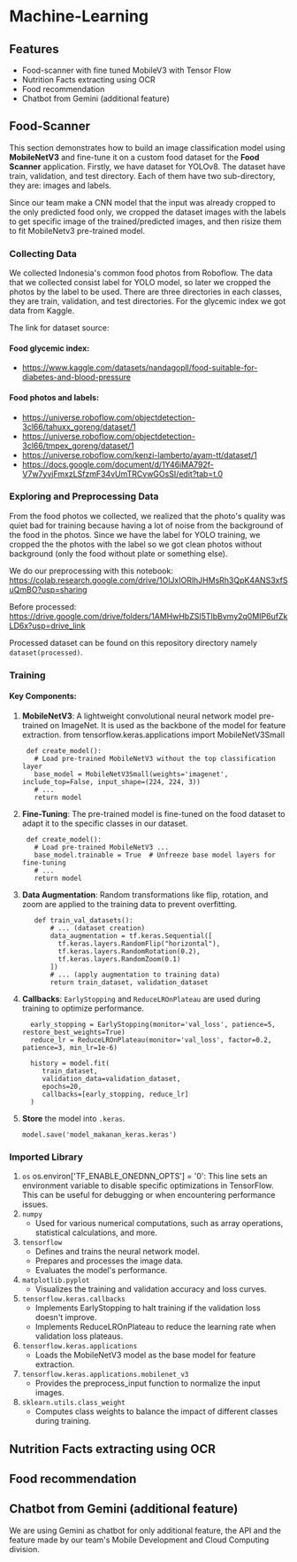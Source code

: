 # Machine-Learning

## Features
- Food-scanner with fine tuned MobileV3 with Tensor Flow
- Nutrition Facts extracting using OCR
- Food recommendation
- Chatbot from Gemini (additional feature)

## Food-Scanner
This section demonstrates how to build an image classification model using **MobileNetV3** and fine-tune it on a custom food dataset for the **Food Scanner** application. Firstly, we have dataset for YOLOv8. The dataset have train, validation, and test directory. Each of them have two sub-directory, they are: images and labels.

Since our team make a CNN model that the input was already cropped to the only predicted food only, we cropped the dataset images with the labels to get specific image of the trained/predicted images, and then risize them to fit MobileNetv3 pre-trained model.

### Collecting Data
We collected Indonesia's common food photos from Roboflow. The data that we collected consist label for YOLO model, so later we cropped the photos by the label to be used. There are three directories in each classes, they are train, validation, and test directories. For the glycemic index we got data from Kaggle.

The link for dataset source:
#### Food glycemic index:
- https://www.kaggle.com/datasets/nandagopll/food-suitable-for-diabetes-and-blood-pressure 
#### Food photos and labels:
- https://universe.roboflow.com/objectdetection-3cl66/tahuxx_goreng/dataset/1 
- https://universe.roboflow.com/objectdetection-3cl66/tmpex_goreng/dataset/1 
- https://universe.roboflow.com/kenzi-lamberto/ayam-tt/dataset/1 
- https://docs.google.com/document/d/1Y46iMA792f-V7w7yvjFmxzLSfzmF34vUmTRCvwGOsSI/edit?tab=t.0  

### Exploring and Preprocessing Data
From the food photos we collected, we realized that the photo's quality was quiet bad for training because having a lot of noise from the background of the food in the photos. Since we have the label for YOLO training, we cropped the the photos with the label so we got clean photos without background (only the food without plate or something else).

We do our preprocessing with this notebook: https://colab.research.google.com/drive/1OlJxIORlhJHMsRh3QpK4ANS3xfSuQmBO?usp=sharing

Before processed: https://drive.google.com/drive/folders/1AMHwHbZSI5TlbBvmy2q0MIP6ufZkLD6x?usp=drive_link

Processed dataset can be found on this repository directory namely `dataset(processed)`.

### Training
#### Key Components:
1. **MobileNetV3**: A lightweight convolutional neural network model pre-trained on ImageNet. It is used as the backbone of the model for feature extraction.
   from tensorflow.keras.applications import MobileNetV3Small
   ```
    def create_model():
      # Load pre-trained MobileNetV3 without the top classification layer
      base_model = MobileNetV3Small(weights='imagenet', include_top=False, input_shape=(224, 224, 3))
      # ...
      return model
   ```
3. **Fine-Tuning**: The pre-trained model is fine-tuned on the food dataset to adapt it to the specific classes in our dataset.
   ```
    def create_model():
      # Load pre-trained MobileNetV3 ...
      base_model.trainable = True  # Unfreeze base model layers for fine-tuning
      # ...
      return model
   ```
5. **Data Augmentation**: Random transformations like flip, rotation, and zoom are applied to the training data to prevent overfitting.
   ```
      def train_val_datasets():
          # ... (dataset creation)
          data_augmentation = tf.keras.Sequential([
            tf.keras.layers.RandomFlip("horizontal"),
            tf.keras.layers.RandomRotation(0.2),
            tf.keras.layers.RandomZoom(0.1)
          ])
          # ... (apply augmentation to training data)
          return train_dataset, validation_dataset
   ```
7. **Callbacks**: `EarlyStopping` and `ReduceLROnPlateau` are used during training to optimize performance.
   ```
     early_stopping = EarlyStopping(monitor='val_loss', patience=5, restore_best_weights=True)
     reduce_lr = ReduceLROnPlateau(monitor='val_loss', factor=0.2, patience=3, min_lr=1e-6)
      
     history = model.fit(
        train_dataset,
        validation_data=validation_dataset,
        epochs=20,
        callbacks=[early_stopping, reduce_lr]
     )
   ```
9. **Store** the model into `.keras`.
    ```
    model.save('model_makanan_keras.keras')
    ```
### Imported Library
1. `os`
    os.environ['TF_ENABLE_ONEDNN_OPTS'] = '0': This line sets an environment variable to disable specific optimizations in TensorFlow. This can be useful for debugging or when encountering performance issues.
2. `numpy`
    - Used for various numerical computations, such as array operations, statistical calculations, and more.
3. `tensorflow`
    - Defines and trains the neural network model.   
    - Prepares and processes the image data.   
    - Evaluates the model's performance.
4. `matplotlib.pyplot`
    - Visualizes the training and validation accuracy and loss curves.
5. `tensorflow.keras.callbacks`
    - Implements EarlyStopping to halt training if the validation loss doesn't improve.
    - Implements ReduceLROnPlateau to reduce the learning rate when validation loss plateaus.
6. `tensorflow.keras.applications`
    - Loads the MobileNetV3 model as the base model for feature extraction.
7. `tensorflow.keras.applications.mobilenet_v3`
    - Provides the preprocess_input function to normalize the input images.
8. `sklearn.utils.class_weight`
    - Computes class weights to balance the impact of different classes during training.

## Nutrition Facts extracting using OCR

## Food recommendation

## Chatbot from Gemini (additional feature)
We are using Gemini as chatbot for only additional feature, the API and the feature made by our team's Mobile Development and Cloud Computing division.
